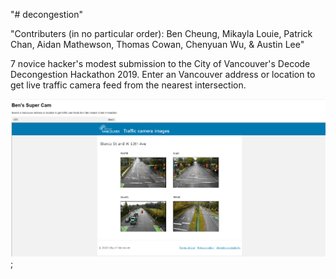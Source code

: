 "# decongestion" 

"Contributers (in no particular order): Ben Cheung, Mikayla Louie, Patrick Chan, Aidan Mathewson, Thomas Cowan, Chenyuan Wu, & Austin Lee"

7 novice hacker's modest submission to the City of Vancouver's Decode Decongestion Hackathon 2019.
Enter an Vancouver address or location to get live traffic camera feed from the nearest intersection.

![demo](images/demo.PNG);